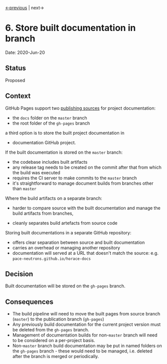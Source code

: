 [<-previous](0005-pace-projects-must-be-semantically-versioned.md) | next->

# 6. Store built documentation in branch

Date: 2020-Jun-20

## Status

Proposed



## Context

GitHub Pages support two [publishing sources](https://help.github.com/en/github/working-with-github-pages/configuring-a-publishing-source-for-your-github-pages-site) for project documentation:

- the `docs` folder on the `master` branch
- the root folder of the `gh-pages` branch

a third option is to store the built project documentation in

- documentation GitHub project. 



If the built documentation is stored on the `master` branch:

- the codebase includes built artifacts
- any release tag needs to be created on the commit after that from which the build was executed
- requires the CI server to make commits to the `master` branch
- it's straightforward to manage document builds from branches other than `master`



Where the build artifacts on a separate branch:

- harder to compare source with the built documentation and manage the build artifacts from branches,

- cleanly separates build artefacts from source code

  

Storing built documentations in a separate GitHub repository:

- offers clear separation between source and built documentation
- carries an overhead or managing another repository
- documentation will served at a URL that doesn't match the source: e.g. `pace-neutrons.github.io/horace-docs`



## Decision

Built documentation will be stored on the `gh-pages` branch.



## Consequences

- The build pipeline will need to move the built pages from source branch (`master`) to the publication branch  (`gh-pages`)
- Any previously build documentation for the current project version must be deleted from the `gh-pages` branch.
- Management of documentation builds for non-`master` branch will need to be considered on a per-project basis.
- Non-`master` branch build documentation may be put in named folders on the `gh-pages` branch - these would need to be managed, i.e. deleted after the branch is merged or periodically.
